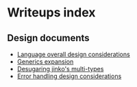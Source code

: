 # Writeups index

## Design documents

- [Language overall design considerations](design.md)
- [Generics expansion](generics.md)
- [Desugaring jinko's multi-types](multi-types.md)
- [Error handling design considerations](error-handling.md)
